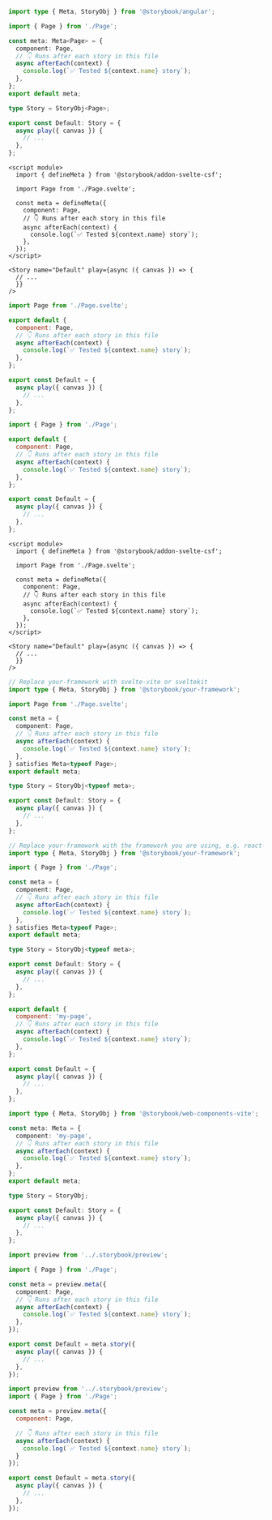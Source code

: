```ts filename="Page.stories.ts" renderer="angular" language="ts"
import type { Meta, StoryObj } from '@storybook/angular';

import { Page } from './Page';

const meta: Meta<Page> = {
  component: Page,
  // 👇 Runs after each story in this file
  async afterEach(context) {
    console.log(`✅ Tested ${context.name} story`);
  },
};
export default meta;

type Story = StoryObj<Page>;

export const Default: Story = {
  async play({ canvas }) {
    // ...
  },
};
```

```svelte filename="Page.stories.svelte" renderer="svelte" language="js" tabTitle="Svelte CSF"
<script module>
  import { defineMeta } from '@storybook/addon-svelte-csf';

  import Page from './Page.svelte';

  const meta = defineMeta({
    component: Page,
    // 👇 Runs after each story in this file
    async afterEach(context) {
      console.log(`✅ Tested ${context.name} story`);
    },
  });
</script>

<Story name="Default" play={async ({ canvas }) => {
  // ...
  }}
/>
```

```js filename="Page.stories.js" renderer="svelte" language="js" tabTitle="CSF"
import Page from './Page.svelte';

export default {
  component: Page,
  // 👇 Runs after each story in this file
  async afterEach(context) {
    console.log(`✅ Tested ${context.name} story`);
  },
};

export const Default = {
  async play({ canvas }) {
    // ...
  },
};
```

```js filename="Page.stories.js" renderer="common" language="js" tabTitle="CSF 3"
import { Page } from './Page';

export default {
  component: Page,
  // 👇 Runs after each story in this file
  async afterEach(context) {
    console.log(`✅ Tested ${context.name} story`);
  },
};

export const Default = {
  async play({ canvas }) {
    // ...
  },
};
```

```svelte filename="Page.stories.svelte" renderer="svelte" language="ts" tabTitle="Svelte CSF"
<script module>
  import { defineMeta } from '@storybook/addon-svelte-csf';

  import Page from './Page.svelte';

  const meta = defineMeta({
    component: Page,
    // 👇 Runs after each story in this file
    async afterEach(context) {
      console.log(`✅ Tested ${context.name} story`);
    },
  });
</script>

<Story name="Default" play={async ({ canvas }) => {
  // ...
  }}
/>
```

```ts filename="Page.stories.ts" renderer="svelte" language="ts" tabTitle="CSF"
// Replace your-framework with svelte-vite or sveltekit
import type { Meta, StoryObj } from '@storybook/your-framework';

import Page from './Page.svelte';

const meta = {
  component: Page,
  // 👇 Runs after each story in this file
  async afterEach(context) {
    console.log(`✅ Tested ${context.name} story`);
  },
} satisfies Meta<typeof Page>;
export default meta;

type Story = StoryObj<typeof meta>;

export const Default: Story = {
  async play({ canvas }) {
    // ...
  },
};
```

```ts filename="Page.stories.ts" renderer="common" language="ts" tabTitle="CSF 3"
// Replace your-framework with the framework you are using, e.g. react-vite, nextjs, vue3-vite, etc.
import type { Meta, StoryObj } from '@storybook/your-framework';

import { Page } from './Page';

const meta = {
  component: Page,
  // 👇 Runs after each story in this file
  async afterEach(context) {
    console.log(`✅ Tested ${context.name} story`);
  },
} satisfies Meta<typeof Page>;
export default meta;

type Story = StoryObj<typeof meta>;

export const Default: Story = {
  async play({ canvas }) {
    // ...
  },
};
```

```js filename="Page.stories.js" renderer="web-components" language="js"
export default {
  component: 'my-page',
  // 👇 Runs after each story in this file
  async afterEach(context) {
    console.log(`✅ Tested ${context.name} story`);
  },
};

export const Default = {
  async play({ canvas }) {
    // ...
  },
};
```

```ts filename="Page.stories.ts" renderer="web-components" language="ts"
import type { Meta, StoryObj } from '@storybook/web-components-vite';

const meta: Meta = {
  component: 'my-page',
  // 👇 Runs after each story in this file
  async afterEach(context) {
    console.log(`✅ Tested ${context.name} story`);
  },
};
export default meta;

type Story = StoryObj;

export const Default: Story = {
  async play({ canvas }) {
    // ...
  },
};
```

```ts filename="Page.stories.ts" renderer="react" language="ts" tabTitle="CSF Next 🧪"
import preview from '../.storybook/preview';

import { Page } from './Page';

const meta = preview.meta({
  component: Page,
  // 👇 Runs after each story in this file
  async afterEach(context) {
    console.log(`✅ Tested ${context.name} story`);
  },
});

export const Default = meta.story({
  async play({ canvas }) {
    // ...
  },
});
```

<!-- JS snippets still needed while providing both CSF 3 & Next -->

```js filename="Page.stories.js" renderer="react" language="js" tabTitle="CSF Next 🧪"
import preview from '../.storybook/preview';
import { Page } from './Page';

const meta = preview.meta({
  component: Page,

  // 👇 Runs after each story in this file
  async afterEach(context) {
    console.log(`✅ Tested ${context.name} story`);
  }
});

export const Default = meta.story({
  async play({ canvas }) {
    // ...
  },
});
```
